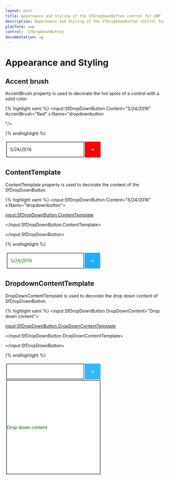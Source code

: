 ```yaml
---
layout: post
title: Appereance and Styling of the SfDropDownButton control for UWP
description: Appereance and Styling of the SfDropDownButton control for UWP
platform: uwp
control:  SfDropDownButton
documentation: ug
---
```


# Appearance and Styling

## Accent brush

AccentBrush property is used to decorate the hot spots of a control with a solid color.

{% highlight xaml %}
<input:SfDropDownButton Content="5/24/2016" AccentBrush="Red" x:Name="dropdownbutton

"/>


{% endhighlight %}

![](Apperance-and-Styling_images/Apperance-and-Styling_img1.jpeg)


## ContentTemplate

ContentTemplate property is used to decorate the content of the SfDropDownButton.

{% highlight xaml %}
<input:SfDropDownButton Content="5/24/2016" x:Name="dropdownbutton">

<input:SfDropDownButton.ContentTemplate>

<DataTemplate>

<TextBlock Foreground="Green" Text="{Binding}"/>

</DataTemplate>

</input:SfDropDownButton.ContentTemplate>

</input:SfDropDownButton>



{% endhighlight %}

![](Apperance-and-Styling_images/Apperance-and-Styling_img2.jpeg)


## DropdownContentTemplate

DropDownContentTemplate is used to decorate the drop down content of SfDropDownButton.

{% highlight xaml %}
<input:SfDropDownButton DropDownContent="Drop down content">

<input:SfDropDownButton.DropDownContentTemplate>

<DataTemplate>

<TextBlock Foreground="Green" HorizontalAlignment="Center" Text="{Binding}"/>

</DataTemplate>

</input:SfDropDownButton.DropDownContentTemplate>

</input:SfDropDownButton>



{% endhighlight %}

![](Apperance-and-Styling_images/Apperance-and-Styling_img3.jpeg)


